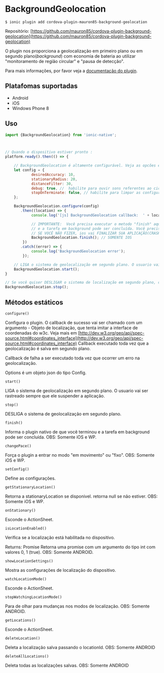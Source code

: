 BackgroundGeolocation
===========

```
$ ionic plugin add cordova-plugin-mauron85-background-geolocation
```

Repositório: [https://github.com/mauron85/cordova-plugin-background-geolocation](https://github.com/mauron85/cordova-plugin-background-geolocation)

O plugin nos proporciona a geolocalização em primeiro plano ou em segundo plano(*background*) com economia de bateria ao utilizar "monitoramento de região circular" e "pausa de detecção".

Para mais informações, por favor veja a [documentação do plugin](https://github.com/mauron85/cordova-plugin-background-geolocation).

Platafomas suportadas
-----
- Android
- iOS
- Windows Phone 8

Uso
---

``` javascript
import {BackgroundGeolocation} from 'ionic-native';



// Quando o dispositivo estiver pronto :
platform.ready().then(() => {

    // BackgroundGeolocation é altamente configurável. Veja as opcões específicas de configuração da plataforma
    let config = {
            desiredAccuracy: 10,
            stationaryRadius: 20,
            distanceFilter: 30,
            debug: true, //  habilite para ouvir sons referentes ao ciclo de vida do background-geolocation.
            stopOnTerminate: false, // habilite para limpar as configurações de localizaçao em segundo plano quando o app for fechado.
    };

    BackgroundGeolocation.configure(config)
       .then((location) => {
            console.log('[js] BackgroundGeolocation callback:  ' + location.latitude + ',' + location.longitude);

            // IMPORTANTE:  Você precisa executar o metodo "finish" aqui para informar o plugin nativo de que você terminou
            // e a tarefa em background pode ser concluída. Você precisa fazer isso independentemente do sucesso da sua requisição HTTP.
            // SE VOCÊ NÃO FIZER, ios vai FINALIZAR SUA APLICAÇÃO(CRASH) por ficar muito tempo em segundo plano. 
            BackgroundGeolocation.finish(); // SOMENTE IOS
        })
       .catch((error) => {
            console.log('BackgroundGeolocation error');
        });

    // LIGA o sistema de geolocalização em segundo plano. O usuario vai ser rastreado sempre que ele suspender a aplicação.
    BackgroundGeolocation.start();
}

// Se você quiser DESLIGAR o sistema de localização em segundo plano, chame o metodo "stop".
BackgroundGeolocation.stop();
```

Métodos estáticos
-----------------

``` configure() ```

Configura o plugin. O callback de sucesso vai ser chamado com um argumento - Objeto de localização, que tenta imitar a interface de coordenadas do w3c. Veja mais em [http://dev.w3.org/geo/api/spec-source.html#coordinates_interface](http://dev.w3.org/geo/api/spec-source.html#coordinates_interface) Callback executado toda vez que a geolocalização é salva em segundo plano.

Callback de falha a ser executado toda vez que ocorrer um erro na geolocalização.

Options é um objeto json do tipo Config.

``` start() ```

LIGA o sistema de geolocalização em segundo plano. O usuario vai ser rastreado sempre que ele suspender a aplicação.

``` stop() ```

DESLIGA o sistema de geolocalização em segundo plano.

``` finish() ```

Informa o plugin nativo de que você terminou e a tarefa em background pode ser concluída. OBS: Somente iOS e WP.

``` changePace() ```

Força o plugin a entrar no modo "em movimento" ou "fixo". OBS: Somente iOS e WP.

``` setConfig() ```

Define as configurações.

``` getStationaryLocation() ```

Retorna a stationaryLocation se disponivel. retorna null se não estiver. OBS: Somente iOS e WP.

``` onStationary() ```

Esconde o ActionSheet.

``` isLocationEnabled() ```

Verifica se a localização está habilitada no dispositivo.

Returns: Promise<number> Retorna uma promise com um argumento do tipo int com valores 0, 1 (true). OBS: Somente ANDROID.

``` showLocationSettings() ```

Mostra as configurações de localização do dispositivo.

``` watchLocationMode() ```

Esconde o ActionSheet.

``` stopWatchingLocationMode() ```

Para de olhar para mudanças nos modos de localização. OBS: Somente ANDROID.

``` getLocations() ```

Esconde o ActionSheet.

``` deleteLocation() ```

Deleta a localização salva passando o locationId. OBS: Somente ANDROID

``` deleteAllLocations() ```

Deleta todas as localizações salvas. OBS: Somente ANDROID
